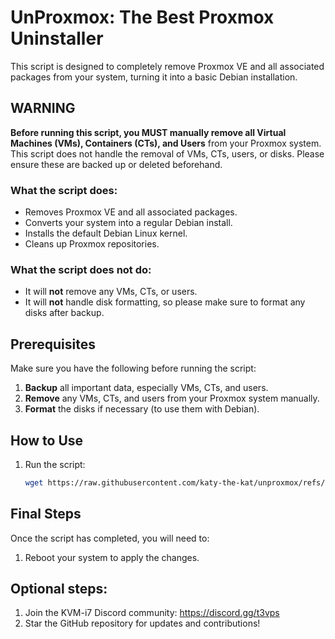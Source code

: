# UnProxmox: The Best Proxmox Uninstaller

This script is designed to completely remove Proxmox VE and all associated packages from your system, turning it into a basic Debian installation. 

## WARNING

**Before running this script, you MUST manually remove all Virtual Machines (VMs), Containers (CTs), and Users** from your Proxmox system. This script does not handle the removal of VMs, CTs, users, or disks. Please ensure these are backed up or deleted beforehand. 

### What the script does:
- Removes Proxmox VE and all associated packages.
- Converts your system into a regular Debian install.
- Installs the default Debian Linux kernel.
- Cleans up Proxmox repositories.
  
### What the script does **not** do:
- It will **not** remove any VMs, CTs, or users.
- It will **not** handle disk formatting, so please make sure to format any disks after backup.

## Prerequisites

Make sure you have the following before running the script:
1. **Backup** all important data, especially VMs, CTs, and users.
2. **Remove** any VMs, CTs, and users from your Proxmox system manually.
3. **Format** the disks if necessary (to use them with Debian).

## How to Use

1. Run the script:
    ```bash
    wget https://raw.githubusercontent.com/katy-the-kat/unproxmox/refs/heads/main/unproxmox.sh && bash unproxmox.sh
    ```

## Final Steps

Once the script has completed, you will need to:
1. Reboot your system to apply the changes.

## Optional steps:
1. Join the KVM-i7 Discord community: https://discord.gg/t3vps
2. Star the GitHub repository for updates and contributions!
